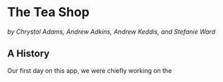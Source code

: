 # The Tea Shop
*by Chrystal Adams, Andrew Adkins, Andrew Keddis, and Stefanie Ward*

## A History

Our first day on this app, we were chiefly working on the 